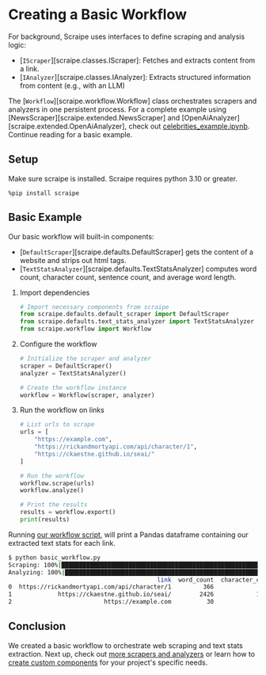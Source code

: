 # Creating a Basic Workflow

For background, Scraipe uses interfaces to define scraping and analysis logic:

- [`IScraper`][scraipe.classes.IScraper]: Fetches and extracts content from a link.
- [`IAnalyzer`][scraipe.classes.IAnalyzer]: Extracts structured information from content (e.g., with an LLM)

The [`Workflow`][scraipe.workflow.Workflow] class orchestrates scrapers and analyzers in one persistent process. For a complete example using [NewsScraper][scraipe.extended.NewsScraper] and [OpenAiAnalyzer][scraipe.extended.OpenAiAnalyzer], check out [celebrities_example.ipynb](https://github.com/SnpM/scraipe/blob/main/examples/celebrities_example.ipynb). Continue reading for a basic example.

## Setup

Make sure scraipe is installed. Scraipe requires python 3.10 or greater.

```
%pip install scraipe
```

## Basic Example

Our basic workflow will built-in components:

- [`DefaultScraper`][scraipe.defaults.DefaultScraper] gets the content of a website and strips out html tags.
- [`TextStatsAnalyzer`][scraipe.defaults.TextStatsAnalyzer] computes word count, character count, sentence count, and average word length.

[]()

1. Import dependencies

    ```python
    # Import necessary components from scraipe
    from scraipe.defaults.default_scraper import DefaultScraper
    from scraipe.defaults.text_stats_analyzer import TextStatsAnalyzer
    from scraipe.workflow import Workflow
    ```

2. Configure the workflow

    ```python
    # Initialize the scraper and analyzer
    scraper = DefaultScraper()
    analyzer = TextStatsAnalyzer()

    # Create the workflow instance
    workflow = Workflow(scraper, analyzer)
    ```

3. Run the workflow on links

    ```python
    # List urls to scrape
    urls = [
        "https://example.com",
        "https://rickandmortyapi.com/api/character/1",
        "https://ckaestne.github.io/seai/"
    ]

    # Run the workflow
    workflow.scrape(urls)
    workflow.analyze()

    # Print the results
    results = workflow.export()
    print(results)
    ```

Running [our workflow script](https://github.com/SnpM/scraipe/blob/main/examples/basic_workflow.py), will print a Pandas dataframe containing our extracted text stats for each link.

```bash
$ python basic_workflow.py 
Scraping: 100%|█████████████████████████████████████████████████████████████████| 3/3 [00:00<00:00, 12.59link/s]
Analyzing: 100%|██████████████████████████████████████████████████████████████| 3/3 [00:00<00:00, 1065.08item/s]
                                          link  word_count  character_count  sentence_count  average_word_length
0  https://rickandmortyapi.com/api/character/1         366             2719              58             5.669399
1             https://ckaestne.github.io/seai/        2426            15878              96             5.298434
2                          https://example.com          30              206               3             5.600000
```

## Conclusion

We created a basic workflow to orchestrate web scraping and text stats extraction. Next up, check out [more scrapers and analyzers](../api/extended/) or learn how to [create custom components](../advanced_usage/custom_components.md) for your project's specific needs.